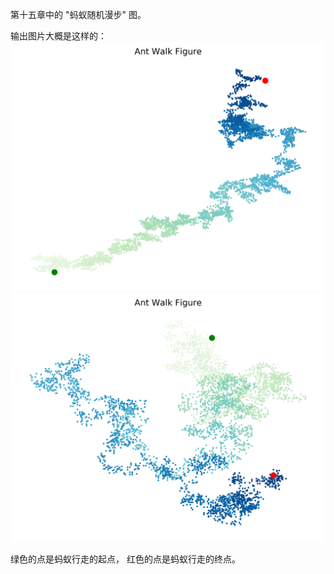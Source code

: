 第十五章中的 "蚂蚁随机漫步" 图。

输出图片大概是这样的：
![AntWalk0](chapter-15.3/AntWalk/AntWalk-0.png)
![AntWalk1](chapter-15.3/AntWalk/AntWalk-1.png)

绿色的点是蚂蚁行走的起点， 红色的点是蚂蚁行走的终点。
